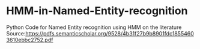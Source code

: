 # HMM-in-Named-Entity-recognition
Python Code for Named Entity recognition using HMM on the literature Source:https://pdfs.semanticscholar.org/9528/4b31f27b9b8901fdc18554603610ebbc2752.pdf
